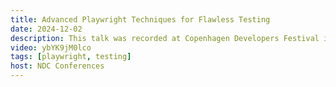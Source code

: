 ```yaml
---
title: Advanced Playwright Techniques for Flawless Testing
date: 2024-12-02
description: This talk was recorded at Copenhagen Developers Festival in Copenhagen, Denmark, covering advanced techniques for achieving flawless testing with Playwright.
video: ybYK9jM0lco
tags: [playwright, testing]
host: NDC Conferences
---
```


